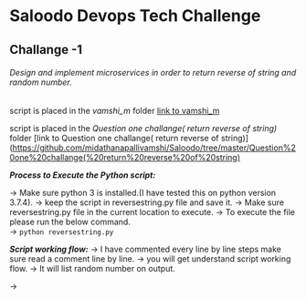 # Saloodo Devops Tech Challenge 

## Challange -1 

###### Design and implement microservices in order to return reverse of string and random number.
script is placed in the _vamshi_m_ folder [link to vamshi_m](https://github.com/peopleconnectus/sre_work_samples.VAMSHI.MEDETHENAPALLI/tree/master/vamshi_m)

script is placed in the _Question one challange( return reverse of string)_ folder [link to Question one challange( return reverse of string)]
(https://github.com/midathanapallivamshi/Saloodo/tree/master/Question%20one%20challange(%20return%20reverse%20of%20string)

**_Process to Execute the Python script:_**  

-> Make sure python 3 is installed.(I have tested this on python version 3.7.4).
-> keep the script in reversestring.py file and save it.
-> Make sure reversestring.py file in the current location to execute.
-> To execute the file please run  the below command.    
-> ```python reversestring.py```    

**_Script working flow:_**
 -> I have commented every line by line steps make sure read a comment line by line.
 -> you will get understand script working flow. 
 -> It will list random number on output.

-> 


